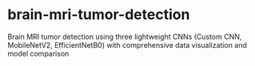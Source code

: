# brain-mri-tumor-detection
Brain MRI tumor detection using three lightweight CNNs (Custom CNN, MobileNetV2, EfficientNetB0) with comprehensive data visualization and model comparison
